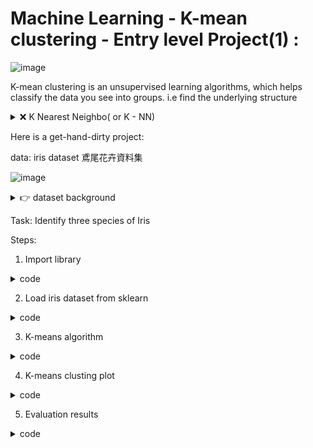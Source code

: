 # Machine Learning -  K-mean clustering - Entry level Project(1) : 

![image](https://user-images.githubusercontent.com/78548649/199871765-5f8108c7-ddc9-42ef-be0f-9c2399af5113.png)

K-mean clustering is an unsupervised learning algorithms, which helps classify the data you see into groups.
i.e find the underlying structure

<details><summary>❌ K Nearest Neighbo( or K - NN) </summary>
<p>
  By the way, K Nearest Neighbo( or K - NN) is different from K-mean clustering. 
  K-NN is a supervised learning algorithm that classifies the data you know into groups.
  
  #### ![image](https://user-images.githubusercontent.com/78548649/199906946-52650a4b-898e-4209-8b87-1348828ca17e.png)

</p>
</details>

Here is a get-hand-dirty project: 

data: iris dataset 鳶尾花卉資料集

![image](https://user-images.githubusercontent.com/78548649/199905175-5c84d3e2-faae-48f5-bddd-7cf9fa6bd7c5.png)

<details><summary>👉 dataset background</summary>
<p>
  
One of the datasets in sci-kit learn, does not require reading any CSV files from external. It is convenient for new bees like me to code ML projects 
sci-kit learn 中的數據集之一，不需要從外部讀取任何 CSV 文件。 方便像我這樣的新手編寫ML項目

 #### ![image](https://user-images.githubusercontent.com/78548649/199905706-b4f4311e-7946-4c0c-af3e-460a0ca5d411.png)

Fisher created it in 1936, containing measures of sepal length, sepal width, petal length, and petal width for three species of Iris (Iris setosa, Iris virginica, and Iris versicolor).
費舍爾在 1936 年創建了它，其中包含三種鳶尾花（Iris setosa、Iris virginica 和 Iris versicolor）的萼片長度、萼片寬度、花瓣長度和花瓣寬度的測量值。

</p>
</details>

Task: Identify three species of Iris 


Steps: 

1. Import library 

<details><summary> code </summary>
<p>
  
````
%matplotlib inline

import matplotlib.pyplot as plt
import pandas as pd
import numpy as np

from sklearn.datasets import load_iris
from sklearn.model_selection import train_test_split
from sklearn.preprocessing import StandardScaler

from sklearn.cluster import KMeans
````
</p>
</details>

2. Load iris dataset from sklearn

<details><summary> code </summary>
<p>
  
````
#### This is 150 rows × 4 columns for the whole dataset 
#### With 4 features 	: | sepal length (cm) |	sepal width (cm) | petal length (cm) |	petal width (cm) | 

data = load_iris()
df = pd.DataFrame(data.data, columns=data.feature_names)

data = scale(iris.data) # scale the iris data
data

````
</p>
</details>


3. K-means algorithm

<details><summary> code </summary>
<p>
classify the cluster already known

````
kmeans = KMeans(n_clusters=3, random_state=1)     # As known that there are 3 spieces of iris, it has 3 clusters
kmeans.fit(x)


labels = kmeans.labels_
centroids = kmeans.cluster_centers_

````
</p>
</details>

4. K-means clusting plot

<details><summary> code </summary>
<p>

````
x = pd.DataFrame(x, columns = features)

colormap = np.array(['b', 'r', 'y'])
plt.scatter(x['sepal length (cm)'], x['sepal width (cm)'], c=colormap[labels])
plt.scatter(centroids[:,0], centroids[:,1], s = 300, alpha=0.5, marker = 'x', c = 'k')

plt.xlabel('sepal length (cm)')
plt.ylabel('sepal width (cm)');
````
</p>
</details>

5. Evaluation results

<details><summary> code </summary>
<p>

`````
plt.figure(figsize=(10,4))

plt.subplot(1, 2, 1)
plt.scatter(x['sepal length (cm)'], x['sepal width (cm)'], c=colormap[labels])
plt.xlabel('sepal length (cm)')
plt.ylabel('sepal width (cm)');
plt.title('K-Means Clustering Classifcation (k = 3)')
 
plt.subplot(1, 2, 2)
plt.scatter(x['sepal length (cm)'], x['sepal width (cm)'], c=colormap[y], s=40)
plt.xlabel('sepal length (cm)')
plt.ylabel('sepal width (cm)');
plt.title('Iris Species - Before K Means Classificaion")')

plt.tight_layout()
plt.show()
`````
</p>
</details>
